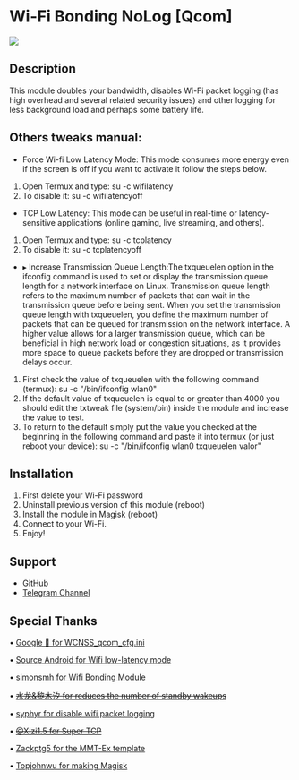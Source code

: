 # Wi-Fi Bonding NoLog [Qcom]

![](https://i.ibb.co/0hMGsNj/1690350350097.png)

## Description
This module doubles your bandwidth, disables Wi-Fi packet logging (has high overhead and several related security issues) and other logging for less background load and perhaps some battery life.

## Others tweaks manual:
- Force Wi-fi Low Latency Mode: This mode consumes more energy even if the screen is off if you want to activate it follow the steps below.
1. Open Termux and type:
su -c wifilatency
2. To disable it:
su -c wifilatencyoff

- TCP Low Latency: This mode can be useful in real-time or latency-sensitive applications (online gaming, live streaming, and others).
1. Open Termux and type:
su -c tcplatency
2. To disable it:
su -c tcplatencyoff

- ▸ Increase Transmission Queue Length:The txqueuelen option in the ifconfig command is used to set or display the transmission queue length for a network interface on Linux. Transmission queue length refers to the maximum number of packets that can wait in the transmission queue before being sent. When you set the transmission queue length with txqueuelen, you define the maximum number of packets that can be queued for transmission on the network interface. A higher value allows for a larger transmission queue, which can be beneficial in high network load or congestion situations, as it provides more space to queue packets before they are dropped or transmission delays occur.
1. First check the value of txqueuelen with the following command (termux):
su -c "/bin/ifconfig wlan0"
2. If the default value of txqueuelen is equal to or greater than 4000 you should edit the txtweak file (system/bin) inside the module and increase the value to test.
3. To return to the default simply put the value you checked at the beginning in the following command and paste it into termux (or just reboot your device):
su -c "/bin/ifconfig wlan0 txqueuelen valor"

## Installation
1. First delete your Wi-Fi password
2. Uninstall previous version of this module (reboot)
3. Install the module in Magisk (reboot)
4. Connect to your Wi-Fi.
5. Enjoy!

## Support
- [GitHub](https://github.com/LeanxModulostk/wifi-bonding-nolog) 
- [Telegram Channel](https://t.me/modulostk)

## Special Thanks

• [Google 💩 for WCNSS_qcom_cfg.ini](https://android.googlesource.com/device/google/coral/+/refs/heads/android10-c2f2-release/WCNSS_qcom_cfg.ini)

• [Source Android for Wifi low-latency mode](https://source.android.com/docs/core/connect/wifi-low-latency)

• [simonsmh for Wifi Bonding Module](https://github.com/Magisk-Modules-Repo/wifi-bonding)

• [~~水龙&黎木汐 for reduces the number of standby wakeups~~](https://t.me/modulostk/3822)

• [syphyr for disable wifi packet logging](https://gitea.rockhost.se/Piteball/android_device_samsung_msm8976-common/commit/be2d161200b87de43d7f4f86a8176efd5627b9b1)

• [~~@Xizi1.5 for Super TCP~~](https://t.me/modulostk/99)

• [Zackptg5 for the MMT-Ex template](https://github.com/Zackptg5)

• [Topjohnwu for making Magisk](https://github.com/topjohnwu)
